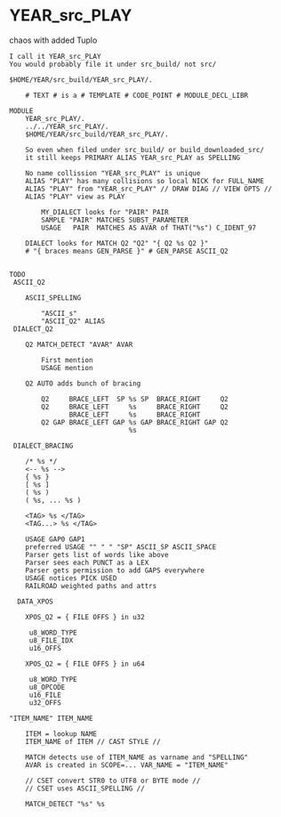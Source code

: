 # YEAR_src_PLAY
chaos with added Tuplo

	I call it YEAR_src_PLAY
	You would probably file it under src_build/ not src/

	$HOME/YEAR/src_build/YEAR_src_PLAY/.

		# TEXT # is a # TEMPLATE # CODE_POINT # MODULE_DECL_LIBR
	
	MODULE
		YEAR_src_PLAY/.
		../../YEAR_src_PLAY/.
		$HOME/YEAR/src_build/YEAR_src_PLAY/.

		So even when filed under src_build/ or build_downloaded_src/
		it still keeps PRIMARY ALIAS YEAR_src_PLAY as SPELLING
	
		No name collission "YEAR_src_PLAY" is unique
		ALIAS "PLAY" has many collisions so local NICK for FULL_NAME
		ALIAS "PLAY" from "YEAR_src_PLAY" // DRAW DIAG // VIEW OPTS //
		ALIAS "PLAY" view as PLAY

			MY_DIALECT looks for "PAIR" PAIR
			SAMPLE "PAIR" MATCHES SUBST_PARAMETER
			USAGE   PAIR  MATCHES AS AVAR of THAT("%s") C_IDENT_97

		DIALECT looks for MATCH Q2 "Q2" "{ Q2 %s Q2 }"
		# "{ braces means GEN_PARSE }" # GEN_PARSE ASCII_Q2

	
	TODO
	 ASCII_Q2

	 	ASCII_SPELLING

			"ASCII_s"
			"ASCII_Q2" ALIAS 
	 DIALECT_Q2

	 	Q2 MATCH_DETECT "AVAR" AVAR

			First mention
			USAGE mention

		Q2 AUTO adds bunch of bracing

			Q2     BRACE_LEFT  SP %s SP  BRACE_RIGHT     Q2
			Q2     BRACE_LEFT     %s     BRACE_RIGHT     Q2
			       BRACE_LEFT     %s     BRACE_RIGHT   
			Q2 GAP BRACE_LEFT GAP %s GAP BRACE_RIGHT GAP Q2
			                      %s
	
	 DIALECT_BRACING

	 	/* %s */
		<-- %s -->
		{ %s }
		[ %s ]
		( %s )
		( %s, ... %s )

		<TAG> %s </TAG>
		<TAG...> %s </TAG>

		USAGE GAP0 GAP1 
		preferred USAGE "" " " "SP" ASCII_SP ASCII_SPACE
		Parser gets list of words like above
		Parser sees each PUNCT as a LEX 
		Parser gets permission to add GAPS everywhere
		USAGE notices PICK USED
		RAILROAD weighted paths and attrs

	  DATA_XPOS

	 	XPOS_Q2 = { FILE OFFS } in u32

		 u8_WORD_TYPE
		 u8_FILE_IDX
		 u16_OFFS

	 	XPOS_Q2 = { FILE OFFS } in u64

		 u8_WORD_TYPE
		 u8_OPCODE
		 u16_FILE
		 u32_OFFS
	
	"ITEM_NAME" ITEM_NAME

		ITEM = lookup NAME
		ITEM_NAME of ITEM // CAST STYLE //

		MATCH detects use of ITEM_NAME as varname and "SPELLING"
		AVAR is created in SCOPE=... VAR_NAME = "ITEM_NAME"

		// CSET convert STR0 to UTF8 or BYTE mode //
		// CSET uses ASCII_SPELLING //

		MATCH_DETECT "%s" %s

